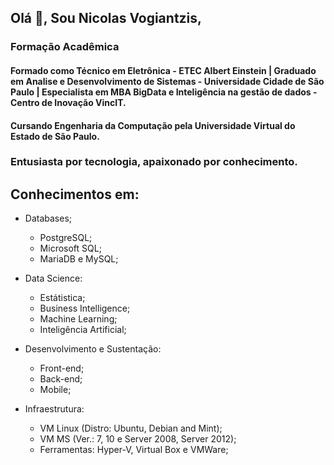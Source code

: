 ## Olá 👋, Sou Nicolas Vogiantzis,

### Formação Acadêmica 

#### Formado como Técnico em Eletrônica - ETEC Albert Einstein | Graduado em Analise e Desenvolvimento de Sistemas - Universidade Cidade de São Paulo | Especialista em MBA BigData e Inteligência na gestão de dados - Centro de Inovação VincIT.

#### Cursando Engenharia da Computação pela Universidade Virtual do Estado de São Paulo.

### Entusiasta por tecnologia, apaixonado por conhecimento.
  
## Conhecimentos em:
 
 * Databases;
      * PostgreSQL;
      * Microsoft SQL;
      * MariaDB e MySQL; 
  
 * Data Science:
      * Estátistica;
      * Business Intelligence;
      * Machine Learning;
      * Inteligência Artificial;

 * Desenvolvimento e Sustentação:
      * Front-end;
      * Back-end;
      * Mobile;
 
 * Infraestrutura:
      * VM Linux (Distro: Ubuntu, Debian and Mint);
      * VM MS (Ver.: 7, 10 e Server 2008, Server 2012);
      * Ferramentas: Hyper-V, Virtual Box e VMWare;


<!--
**nickvgs/nickvgs** is a ✨ _special_ ✨ repository because its `README.md` (this file) appears on your GitHub profile.

Here are some ideas to get you started:

- 🔭 I’m currently working on ...
- 🌱 I’m currently learning ...
- 👯 I’m looking to collaborate on ...
- 🤔 I’m looking for help with ...
- 💬 Ask me about ...
- 📫 How to reach me: ...
- 😄 Pronouns: ...
- ⚡ Fun fact: ...
-->
